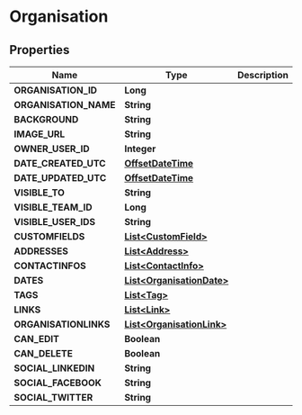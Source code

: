 
# Organisation

## Properties
Name | Type | Description | Notes
------------ | ------------- | ------------- | -------------
**ORGANISATION_ID** | **Long** |  |  [optional]
**ORGANISATION_NAME** | **String** |  | 
**BACKGROUND** | **String** |  |  [optional]
**IMAGE_URL** | **String** |  |  [optional]
**OWNER_USER_ID** | **Integer** |  |  [optional]
**DATE_CREATED_UTC** | [**OffsetDateTime**](OffsetDateTime.md) |  |  [optional]
**DATE_UPDATED_UTC** | [**OffsetDateTime**](OffsetDateTime.md) |  |  [optional]
**VISIBLE_TO** | **String** |  |  [optional]
**VISIBLE_TEAM_ID** | **Long** |  |  [optional]
**VISIBLE_USER_IDS** | **String** |  |  [optional]
**CUSTOMFIELDS** | [**List&lt;CustomField&gt;**](CustomField.md) |  |  [optional]
**ADDRESSES** | [**List&lt;Address&gt;**](Address.md) |  |  [optional]
**CONTACTINFOS** | [**List&lt;ContactInfo&gt;**](ContactInfo.md) |  |  [optional]
**DATES** | [**List&lt;OrganisationDate&gt;**](OrganisationDate.md) |  |  [optional]
**TAGS** | [**List&lt;Tag&gt;**](Tag.md) |  |  [optional]
**LINKS** | [**List&lt;Link&gt;**](Link.md) |  |  [optional]
**ORGANISATIONLINKS** | [**List&lt;OrganisationLink&gt;**](OrganisationLink.md) |  |  [optional]
**CAN_EDIT** | **Boolean** |  |  [optional]
**CAN_DELETE** | **Boolean** |  |  [optional]
**SOCIAL_LINKEDIN** | **String** |  |  [optional]
**SOCIAL_FACEBOOK** | **String** |  |  [optional]
**SOCIAL_TWITTER** | **String** |  |  [optional]



